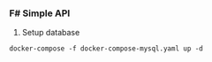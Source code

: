 ### F# Simple API

1. Setup database
```shell
docker-compose -f docker-compose-mysql.yaml up -d
```
